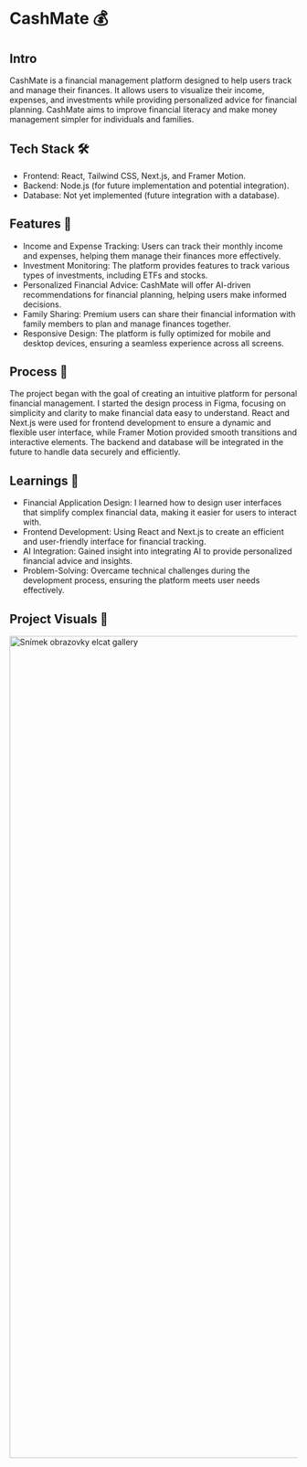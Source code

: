 <h1>CashMate 💰</h1>

<h2>Intro</h2>
CashMate is a financial management platform designed to help users track and manage their finances. It allows users to visualize their income, expenses, and investments while providing personalized advice for financial planning. CashMate aims to improve financial literacy and make money management simpler for individuals and families.

<h2>Tech Stack 🛠️</h2>
<ul>
  <li>Frontend: React, Tailwind CSS, Next.js, and Framer Motion.</li>
  <li>Backend: Node.js (for future implementation and potential integration).</li>
  <li>Database: Not yet implemented (future integration with a database).</li>
</ul>

<h2>Features 🌟</h2>
<ul>
  <li>Income and Expense Tracking: Users can track their monthly income and expenses, helping them manage their finances more effectively.</li>
  <li>Investment Monitoring: The platform provides features to track various types of investments, including ETFs and stocks.</li>
  <li>Personalized Financial Advice: CashMate will offer AI-driven recommendations for financial planning, helping users make informed decisions.</li>
  <li>Family Sharing: Premium users can share their financial information with family members to plan and manage finances together.</li>
  <li>Responsive Design: The platform is fully optimized for mobile and desktop devices, ensuring a seamless experience across all screens.</li>
</ul>

<h2>Process 🚀</h2>
The project began with the goal of creating an intuitive platform for personal financial management. I started the design process in Figma, focusing on simplicity and clarity to make financial data easy to understand. React and Next.js were used for frontend development to ensure a dynamic and flexible user interface, while Framer Motion provided smooth transitions and interactive elements. The backend and database will be integrated in the future to handle data securely and efficiently.

<h2>Learnings 🧠</h2>
<ul>
  <li>Financial Application Design: I learned how to design user interfaces that simplify complex financial data, making it easier for users to interact with.</li>
  <li>Frontend Development: Using React and Next.js to create an efficient and user-friendly interface for financial tracking.</li>
  <li>AI Integration: Gained insight into integrating AI to provide personalized financial advice and insights.</li>
  <li>Problem-Solving: Overcame technical challenges during the development process, ensuring the platform meets user needs effectively.</li>
</ul>


<h2>Project Visuals 📸</h2>
<img width="1439" alt="Snímek obrazovky elcat gallery" src="https://github.com/user-attachments/assets/47700e36-a650-4f7f-b986-5b8f2f86b203">
